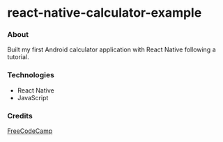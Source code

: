 # react-native-calculator-example

### About 
Built my first Android calculator application with React Native following a tutorial. 

### Technologies 
- React Native 
- JavaScript

### Credits
[FreeCodeCamp](https://www.freecodecamp.org/news/how-to-build-a-calculator-app-using-react-native-a-step-by-step-tutorial/)

